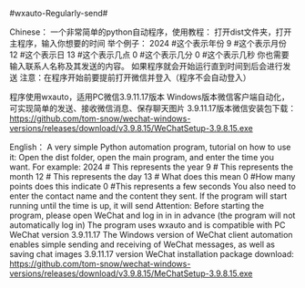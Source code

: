 #wxauto-Regularly-send#

Chinese：
一个非常简单的python自动程序，使用教程：
打开dist文件夹，打开主程序，输入你想要的时间
举个例子：
2024 #这个表示年份
9 #这个表示月份
12 #这个表示日
13 #这个表示几点
0 #这个表示几分
0 #这个表示几秒
你也需要输入联系人名称及其发送的内容。
如果程序就会开始运行直到时间到后会进行发送
注意：在程序开始前要提前打开微信并登入（程序不会自动登入）

程序使用wxauto，适用PC微信3.9.11.17版本
Windows版本微信客户端自动化，可实现简单的发送、接收微信消息、保存聊天图片
3.9.11.17版本微信安装包下载：https://github.com/tom-snow/wechat-windows-versions/releases/download/v3.9.8.15/WeChatSetup-3.9.8.15.exe

English：
A very simple Python automation program, tutorial on how to use it:
Open the dist folder, open the main program, and enter the time you want. For example:
2024 # This represents the year
9 # This represents the month
12 # This represents the day
13 # What does this mean
0 #How many points does this indicate
0 #This represents a few seconds
You also need to enter the contact name and the content they sent.
If the program will start running until the time is up, it will send
Attention: Before starting the program, please open WeChat and log in in in advance (the program will not automatically log in)
The program uses wxauto and is compatible with PC WeChat version 3.9.11.17
The Windows version of WeChat client automation enables simple sending and receiving of WeChat messages, as well as saving chat images
3.9.11.17 version WeChat installation package download: https://github.com/tom-snow/wechat-windows-versions/releases/download/v3.9.8.15/MeChatSetup-3.9.8.15.exe
